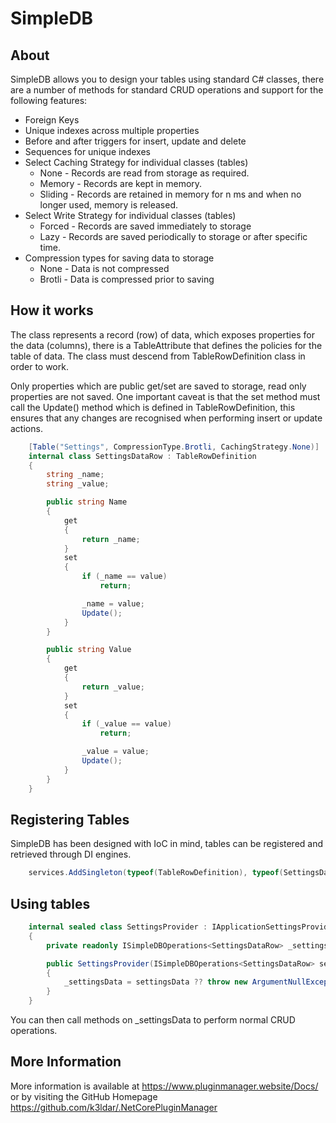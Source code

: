 # SimpleDB
## About

SimpleDB allows you to design your tables using standard C# classes, there are a number of methods for standard CRUD operations and support for the following features:

- Foreign Keys
- Unique indexes across multiple properties
- Before and after triggers for insert, update and delete
- Sequences for unique indexes
- Select Caching Strategy for individual classes (tables)
    - None - Records are read from storage as required.
    - Memory - Records are kept in memory.
    - Sliding - Records are retained in memory for n ms and when no longer used, memory is released.
- Select Write Strategy for individual classes (tables)
    - Forced - Records are saved immediately to storage
    - Lazy - Records are saved periodically to storage or after specific time.
- Compression types for saving data to storage
    - None - Data is not compressed
    - Brotli - Data is compressed prior to saving

## How it works

The class represents a record (row) of data, which exposes properties for the data (columns), there is a TableAttribute that defines the policies for the table of data.  The class must descend from TableRowDefinition class in order to work.

Only properties which are public get/set are saved to storage, read only properties are not saved.  One important caveat is that the set method must call the Update() method which is defined in TableRowDefinition, this ensures that any changes are recognised when performing insert or update actions.

```csharp
    [Table("Settings", CompressionType.Brotli, CachingStrategy.None)]
    internal class SettingsDataRow : TableRowDefinition
    {
        string _name;
        string _value;

        public string Name
        {
            get
            {
                return _name;
            }
            set
            {
                if (_name == value)
                    return;

                _name = value;
                Update();
            }
        }

        public string Value
        {
            get
            {
                return _value;
            }
            set
            {
                if (_value == value)
                    return;

                _value = value;
                Update();
            }
        }
    }
```

## Registering Tables

SimpleDB has been designed with IoC in mind, tables can be registered and retrieved through DI engines.

```csharp
    services.AddSingleton(typeof(TableRowDefinition), typeof(SettingsDataRow));
```

## Using tables

```csharp
    internal sealed class SettingsProvider : IApplicationSettingsProvider
    {
        private readonly ISimpleDBOperations<SettingsDataRow> _settingsData;

        public SettingsProvider(ISimpleDBOperations<SettingsDataRow> settingsData)
        {
            _settingsData = settingsData ?? throw new ArgumentNullException(nameof(settingsData));
        }
    }
```

You can then call methods on _settingsData to perform normal CRUD operations.

## More Information
More information is available at https://www.pluginmanager.website/Docs/ or by visiting the GitHub Homepage https://github.com/k3ldar/.NetCorePluginManager
